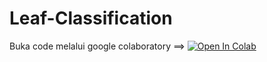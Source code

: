# Leaf-Classification
Buka code melalui google colaboratory ==> [![Open In Colab](https://colab.research.google.com/assets/colab-badge.svg)](https://colab.research.google.com/github/Oz-ard/Leaf-Classification/blob/master/leaf_classification.ipynb)
